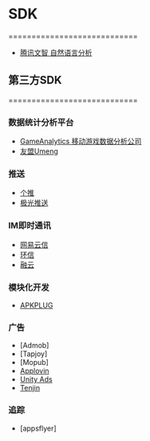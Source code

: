 # SDK
============================

* [腾讯文智 自然语言分析](http://nlp.qq.com)

## 第三方SDK
============================

### 数据统计分析平台
* [GameAnalytics 移动游戏数据分析公司](https://gameanalytics.com/)
* [友盟Umeng](https://www.umeng.com/)


### 推送
* [个推](http://www.getui.com/)
* [极光推送](https://www.jiguang.cn/)


### IM即时通讯
* [网易云信](https://netease.im/)
* [环信](https://www.easemob.com/)
* [融云](http://www.rongcloud.cn/)

### 模块化开发
* [APKPLUG](http://www.apkplug.com/)

### 广告
* [Admob]
* [Tapjoy]
* [Mopub]
* [Applovin](http://www.applovin.com/)
* [Unity Ads](http://www.unity.com/)
* [Tenjin](http://www.tenjin.com/)

### 追踪
* [appsflyer]
